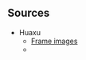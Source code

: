 


## Sources
- Huaxu
  - [Frame images](https://assets.huaxu.app/browse/cn/image/role/?layout=grid)
  - 
